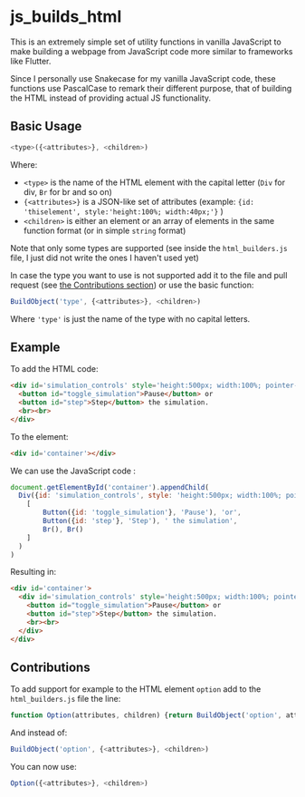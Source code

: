 # js_builds_html

This is an extremely simple set of utility functions in vanilla JavaScript to make building a webpage from JavaScript code more similar to frameworks like Flutter. 

Since I personally use Snakecase for my vanilla JavaScript code, these functions use PascalCase to remark their different purpose, that of building the HTML instead of providing actual JS functionality.

## Basic Usage

```javascript
<type>({<attributes>}, <children>)
```

Where:
 - ```<type>``` is the name of the HTML element with the capital letter (```Div``` for div, ```Br``` for br and so on)
 - ```{<attributes>}``` is a JSON-like set of attributes (example: ```{id: 'thiselement', style:'height:100%; width:40px;'}``` )
 - ```<children>``` is either an element or an array of elements in the same function format (or in simple ```string``` format)
 
Note that only some types are supported (see inside the ```html_builders.js``` file, I just did not write the ones I haven't used yet)

In case the type you want to use is not supported add it to the file and pull request (see [the Contributions section](##Contributions)) or use the basic function:

```javascript
BuildObject('type', {<attributes>}, <children>)
```
Where ```'type'``` is just the name of the type with no capital letters.

## Example

To add the HTML code:

```html
<div id='simulation_controls' style='height:500px; width:100%; pointer-events:painted;'>
  <button id="toggle_simulation">Pause</button> or 
  <button id="step">Step</button> the simulation.
  <br><br>
</div>
```

To the element:

```html
<div id='container'></div>
```

We can use the JavaScript code :

```javascript
document.getElementById('container').appendChild(
  Div({id: 'simulation_controls', style: 'height:500px; width:100%; pointer-events:painted;'},
    [
        Button({id: 'toggle_simulation'}, 'Pause'), 'or',
        Button({id: 'step'}, 'Step'), ' the simulation',
        Br(), Br()
    ]
  )
)
```

Resulting in:

```html
<div id='container'>
  <div id='simulation_controls' style='height:500px; width:100%; pointer-events:painted;'>
    <button id="toggle_simulation">Pause</button> or 
    <button id="step">Step</button> the simulation.
    <br><br>
  </div>
</div>
```

## Contributions

To add support for example to the HTML element ```option``` add to the ```html_builders.js``` file the line:

```javascript
function Option(attributes, children) {return BuildObject('option', attributes, children)}
```

And instead of:

```javascript
BuildObject('option', {<attributes>}, <children>)
```

You can now use:

```javascript
Option({<attributes>}, <children>)
```
